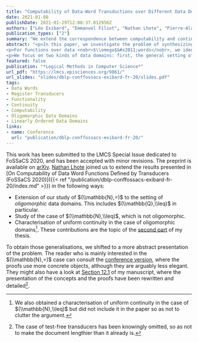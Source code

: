 ```yaml
---
title: "Computability of Data-Word Transductions over Different Data Domains (LMCS Special Issue dedicated to FoSSaCS 2020)"
date: 2021-01-08
publishDate: 2021-01-29T12:08:37.012956Z
authors: ["Léo Exibard", "Emmanuel Filiot", "Nathan Lhote", "Pierre-Alain Reynier"]
publication_types: ["2"]
summary: "We extend the correspondence between computability and continuity over regular functions to the case of data words."
abstract: "<p>In this paper, we investigate the problem of synthesizing computable functions of infinite words over an infinite alphabet (data <nobr>$\\omega$&#x2011;words</nobr>). The notion of computability is defined through Turing machines with infinite inputs which can produce the corresponding infinite outputs in the limit. We use non-deterministic transducers equipped with registers, an extension of register automata with outputs, to describe specifications. Being non-deterministic, such transducers may not define functions but more generally relations of data <nobr>$\\omega$&#x2011;words</nobr>. In order to increase the expressive power of these machines, we even allow guessing of arbitrary data values when updating their registers.</p>
<p>For functions over data <nobr>$\\omega$&#x2011;words</nobr>, we identify a sufficient condition (the possibility of determining the next letter to be outputted, which we call next letter problem) under which computability (resp. uniform computability) and continuity (resp. uniform continuity) coincide.</p>
<p>We focus on two kinds of data domains: first, the general setting of oligomorphic data, which encompasses any data domain with equality, as well as the setting of rational numbers with linear order; and second, the set of natural numbers equipped with linear order. For both settings, we prove that functionality, i.e. determining whether the relation recognized by the transducer is actually a function, is decidable. We also show that the so called next letter problem is decidable, yielding equivalence between (uniform) continuity and (uniform) computability. Last, we provide characterizations of (uniform) continuity, which allow us to prove that these notions, and thus also (uniform) computability, are decidable. We even show that all these decision problems are PSpace-complete for $(\\mathbb{N},\\leq)$ and for a large class of oligomorphic data domains, including for instance $(\\mathbb{Q},\\leq)$. "
featured: false
publication: "*Logical Methods in Computer Science*"
url_pdf: "https://lmcs.episciences.org/9861/"
url_slides: "slides/dblp-conffossacs-exibard-fr-20/slides.pdf"
tags:
- Data Words
- Register Transducers
- Functionality
- Continuity
- Computability
- Oligomorphic Data Domains
- Linearly Ordered Data Domains
links:
- name: Conference
  url: "publication/dblp-conffossacs-exibard-fr-20/"
---
```

This work has been submitted to the LMCS Special Issue dedicated to FoSSaCS 2020, and has been accepted with minor revisions. The preprint is available on [arXiv](https://arxiv.org/abs/1905.03538.pdf). [Nathan Lhote](https://pageperso.lis-lab.fr/~nathan.lhote/) joined us to extend the results presented in [On Computability of Data Word Functions Defined by Transducers (FoSSaCS 2020)]({{< ref "/publication/dblp-conffossacs-exibard-fr-20/index.md" >}}) in the following ways:
- Extension of our study of $(\\mathbb{N},=)$ to the setting of *oligomorphic* data domains. This includes $(\\mathbb{Q},\\leq)$ in particular.
- Study of the case of $(\\mathbb{N},\\leq)$, which is not oligomorphic.
- Characterisation of uniform continuity in the case of oligomorphic domains[^fn:case-N].
These contributions are the topic of the [second part](https://hal.archives-ouvertes.fr/tel-03409602/document#page=224) of my thesis.

To obtain those generalisations, we shifted to a more abstract presentation of the problem. The reader who is mainly interested in the $(\\mathbb{N},=)$ case can consult the [conference version](https://arxiv.org/abs/2002.08203.pdf), where the proofs use more concrete objects, although they are arguably less elegant. They might also have a look at [Section 12.1](https://hal.archives-ouvertes.fr/tel-03409602/document#page=248) of my manuscript, where the presentation of the concepts and the proofs have been rewritten and detailed[^fn:test-free].

[^fn:case-N]: We also obtained a characterisation of uniform continuity in the case of $(\\mathbb{N},\\leq)$ but did not include it in the paper so as not to clutter the argument.
[^fn:test-free]: The case of test-free transducers has been knowingly omitted, so as not to make the document lengthier than it already is.

